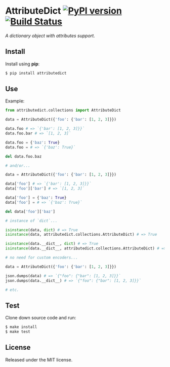 
# AttributeDict [![PyPI version](https://badge.fury.io/py/attributedict.svg)](https://badge.fury.io/py/attributedict) [![Build Status](https://travis-ci.com/grimen/python-attributedict.svg?branch=master)](https://travis-ci.com/grimen/python-attributedict)

*A dictionary object with attributes support.*


## Install

Install using **pip**:

```sh
$ pip install attributedict
```


## Use

Example:

```python
from attributedict.collections import AttributeDict

data = AttributeDict({'foo': {'bar': [1, 2, 3]}})

data.foo # => `{'bar': [1, 2, 3]}}`
data.foo.bar # => `[1, 2, 3]`

data.foo = {'baz': True}
data.foo = # => `{'baz': True}`

del data.foo.baz

# and/or...

data = AttributeDict({'foo': {'bar': [1, 2, 3]}})

data['foo'] # => `{'bar': [1, 2, 3]}}`
data['foo']['bar'] # => `[1, 2, 3]`

data['foo'] = {'baz': True}
data['foo'] = # => `{'baz': True}`

del data['foo']['baz']

# instance of `dict`...

isinstance(data, dict) # => True
isinstance(data, attributedict.collections.AttributeDict) # => True

isinstance(data.__dict__, dict) # => True
isinstance(data.__dict__, attributedict.collections.AttributeDict) # => False

# no need for custom encoders...

data = AttributeDict({'foo': {'bar': [1, 2, 3]}})

json.dumps(data) # => `{"foo": {"bar": [1, 2, 3]}}`
json.dumps(data.__dict__) # => `{"foo": {"bar": [1, 2, 3]}}`

# etc.

```


## Test

Clone down source code and run:

```sh
$ make install
$ make test
```


## License

Released under the MIT license.
